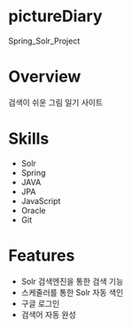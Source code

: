 # pictureDiary
Spring_Solr_Project

# Overview
검색이 쉬운 그림 일기 사이트 

# Skills
* Solr
* Spring
* JAVA
* JPA
* JavaScript
* Oracle
* Git

# Features
* Solr 검색엔진을 통한 검색 기능
* 스케줄러를 통한 Solr 자동 색인
* 구글 로그인
* 검색어 자동 완성
